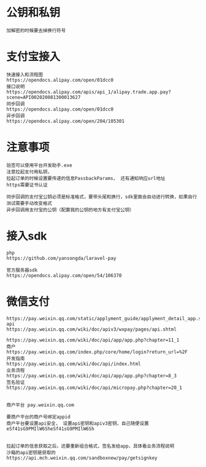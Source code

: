 # 公钥和私钥

	加解密的时候要去掉换行符号

# 支付宝接入

	快速接入和流程图
	https://opendocs.alipay.com/open/01dcc0
	接口说明
	https://opendocs.alipay.com/apis/api_1/alipay.trade.app.pay?scene=API002020081300013627
	同步回调
	https://opendocs.alipay.com/open/01dcc0
	异步回调
	https://opendocs.alipay.com/open/204/105301


# 注意事项	
	验签可以使用平台开发助手.exe
	注意拉起支付用私钥， 
	拉起订单的时候设置要传递的信息PassbackParams， 还有通知响应url地址
	https需要证书认证

	同步回调的支付宝公钥必须是标准格式，要带头尾和换行，sdk里面会自动进行转换，如果自行测试需要手动改变格式
	异步回调用支付宝的公钥（配置我的公钥的地方有支付宝公钥）

	


# 接入sdk
	
	php
	https://github.com/yansongda/laravel-pay
	
	官方服务器sdk
	https://opendocs.alipay.com/open/54/106370




# 微信支付


	https://pay.weixin.qq.com/static/applyment_guide/applyment_detail_app.shtml
	api
	https://pay.weixin.qq.com/wiki/doc/apiv3/wxpay/pages/api.shtml
	
	https://pay.weixin.qq.com/wiki/doc/api/app/app.php?chapter=11_1
	商户
	https://pay.weixin.qq.com/index.php/core/home/login?return_url=%2F	
	开发指南
	https://pay.weixin.qq.com/wiki/doc/api/index.html
	业务流程
	https://pay.weixin.qq.com/wiki/doc/api/app/app.php?chapter=8_3
	签名验证
	https://pay.weixin.qq.com/wiki/doc/api/micropay.php?chapter=20_1


	商户平台 pay.weixin.qq.com

	要商户平台的商户号绑定appid
	商户平台要设置api安全， 设置api密钥和apiv3密钥，自己随便设置eSf41sG9PMIlW6SheSf41sG9PMIlW6Sh


	拉起订单的信息获取之后，还要重新组合格式，签名发给app，具体看业务流程说明
	沙箱的api密钥是获取的https://api.mch.weixin.qq.com/sandboxnew/pay/getsignkey